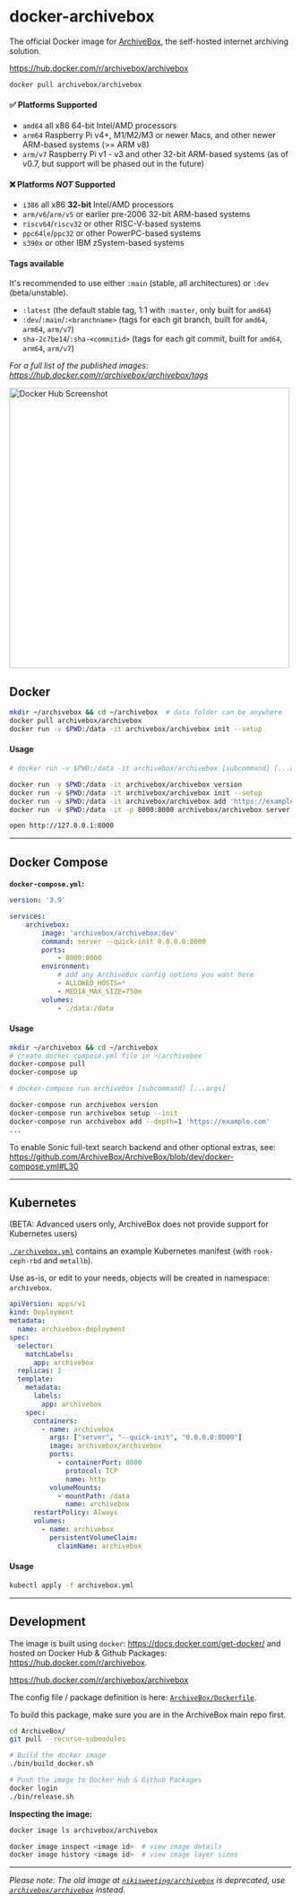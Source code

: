# docker-archivebox

The official Docker image for [ArchiveBox](https://github.com/ArchiveBox/ArchiveBox), the self-hosted internet archiving solution.

https://hub.docker.com/r/archivebox/archivebox
```bash
docker pull archivebox/archivebox
```

#### ✅ Platforms Supported

- `amd64` all x86 64-bit Intel/AMD processors
- `arm64` Raspberry Pi v4+, M1/M2/M3 or newer Macs, and other newer ARM-based systems (>= ARM v8)
- `arm/v7` Raspberry Pi v1 - v3 and other 32-bit ARM-based systems (as of v0.7, but support will be phased out in the future)

#### ❌ Platforms _NOT_ Supported

- `i386` all x86 **32-bit** Intel/AMD processors
- `arm/v6`/`arm/v5` or earlier pre-2006 32-bit ARM-based systems
- `riscv64`/`riscv32` or other RISC-V-based systems
- `ppc64le`/`ppc32` or other PowerPC-based systems
- `s390x` or other IBM zSystem-based systems

#### Tags available

It's recommended to use either `:main` (stable, all architectures) or `:dev` (beta/unstable).

- `:latest` (the default stable tag, 1:1 with `:master`, only built for `amd64`)
- `:dev`/`:main`/`:<branchname>` (tags for each git branch, built for `amd64`, `arm64`, `arm/v7`)
- `sha-2c7be14`/`:sha-<commitid>` (tags for each git commit, built for `amd64`, `arm64`, `arm/v7`)

*For a full list of the published images: https://hub.docker.com/r/archivebox/archivebox/tags*

<img width="500px" alt="Docker Hub Screenshot" src="https://user-images.githubusercontent.com/511499/147287184-6f1201f8-6827-4002-a6a3-3aae7eb859d4.png">



## Docker

```bash
mkdir ~/archivebox && cd ~/archivebox  # data folder can be anywhere
docker pull archivebox/archivebox
docker run -v $PWD:/data -it archivebox/archivebox init --setup
```

#### Usage

```bash
# docker run -v $PWD:/data -it archivebox/archivebox [subcommand] [...args]

docker run -v $PWD:/data -it archivebox/archivebox version
docker run -v $PWD:/data -it archivebox/archivebox init --setup
docker run -v $PWD:/data -it archivebox/archivebox add 'https://example.com'
docker run -v $PWD:/data -it -p 8000:8000 archivebox/archivebox server 0.0.0.0:8000

open http://127.0.0.1:8000
```

---

## Docker Compose

**`docker-compose.yml`:**
```yaml
version: '3.9'

services:
    archivebox:
        image: 'archivebox/archivebox:dev'
        command: server --quick-init 0.0.0.0:8000
        ports:
            - 8000:8000
        environment:
            # add any ArchiveBox config options you want here
            - ALLOWED_HOSTS=*
            - MEDIA_MAX_SIZE=750m
        volumes:
            - ./data:/data
```

#### Usage

```bash
mkdir ~/archivebox && cd ~/archivebox
# create docker-compose.yml file in ~/archivebox
docker-compose pull
docker-compose up

# docker-compose run archivebox [subcommand] [...args]

docker-compose run archivebox version
docker-compose run archivebox setup --init
docker-compose run archivebox add --depth=1 'https://example.com'
...
```

To enable Sonic full-text search backend and other optional extras, see: https://github.com/ArchiveBox/ArchiveBox/blob/dev/docker-compose.yml#L30

---

## Kubernetes

(BETA: Advanced users only, ArchiveBox does not provide support for Kubernetes users)

[`./archivebox.yml`](https://github.com/ArchiveBox/docker-archivebox/blob/master/archivebox.yml) contains an example Kubernetes manifest (with `rook-ceph-rbd` and `metallb`).

Use as-is, or edit to your needs, objects will be created in namespace: `archivebox`.

```yaml
apiVersion: apps/v1
kind: Deployment
metadata:
  name: archivebox-deployment
spec:
  selector:
    matchLabels:
      app: archivebox
  replicas: 1
  template:
    metadata:
      labels:
        app: archivebox
    spec:
      containers:
        - name: archivebox
          args: ["server", "--quick-init", "0.0.0.0:8000"]
          image: archivebox/archivebox
          ports:
            - containerPort: 8000
              protocol: TCP
              name: http
          volumeMounts:
            - mountPath: /data
              name: archivebox
      restartPolicy: Always
      volumes:
        - name: archivebox
          persistentVolumeClaim:
            claimName: archivebox
```

#### Usage

```bash
kubectl apply -f archivebox.yml
```

---

## Development

The image is built using `docker`: https://docs.docker.com/get-docker/ and hosted on Docker Hub & Github Packages: https://hub.docker.com/r/archivebox.

https://hub.docker.com/r/archivebox/archivebox

The config file / package definition is here: [`ArchiveBox/Dockerfile`](https://github.com/ArchiveBox/ArchiveBox/blob/master/Dockerfile).

To build this package, make sure you are in the ArchiveBox main repo first.

```bash
cd ArchiveBox/
git pull --recurse-submodules

# Build the docker image
./bin/build_docker.sh

# Push the image to Docker Hub & Github Packages
docker login
./bin/release.sh
```

**Inspecting the image:**

```bash
docker image ls archivebox/archivebox

docker image inspect <image id>  # view image details
docker image history <image id>  # view image layer sizes
```
---


*Please note: The old image at [`nikisweeting/archivebox`](https://hub.docker.com/r/nikisweeting/archivebox) is deprecated, use [`archivebox/archivebox`](https://hub.docker.com/r/archivebox/archivebox) instead.*

